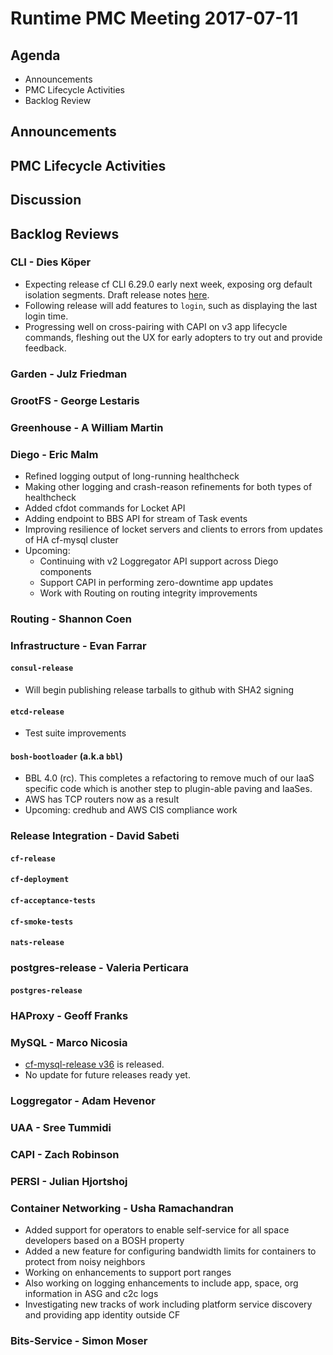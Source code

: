 # Runtime PMC Meeting 2017-07-11

## Agenda

* Announcements
* PMC Lifecycle Activities
* Backlog Review

## Announcements


## PMC Lifecycle Activities


## Discussion


## Backlog Reviews

### CLI - Dies Köper
- Expecting release cf CLI 6.29.0 early next week, exposing org default isolation segments. Draft release notes [here](https://www.pivotaltracker.com/story/show/147558901).
- Following release will add features to `login`, such as displaying the last login time.
- Progressing well on cross-pairing with CAPI on v3 app lifecycle commands, fleshing out the UX for early adopters to try out and provide feedback.


### Garden - Julz Friedman

### GrootFS - George Lestaris


### Greenhouse - A William Martin


### Diego - Eric Malm

- Refined logging output of long-running healthcheck
- Making other logging and crash-reason refinements for both types of healthcheck
- Added cfdot commands for Locket API
- Adding endpoint to BBS API for stream of Task events
- Improving resilience of locket servers and clients to errors from updates of HA cf-mysql cluster
- Upcoming:
  - Continuing with v2 Loggregator API support across Diego components
  - Support CAPI in performing zero-downtime app updates
  - Work with Routing on routing integrity improvements

### Routing - Shannon Coen

### Infrastructure - Evan Farrar

#### `consul-release`
* Will begin publishing release tarballs to github with SHA2 signing

#### `etcd-release`
* Test suite improvements

#### `bosh-bootloader` (a.k.a `bbl`)
* BBL 4.0 (rc). This completes a refactoring to remove much of our IaaS specific code which is another step to plugin-able paving and IaaSes.
* AWS has TCP routers now as a result
* Upcoming: credhub and AWS CIS compliance work

### Release Integration - David Sabeti

#### `cf-release`

#### `cf-deployment`

#### `cf-acceptance-tests`

#### `cf-smoke-tests`

#### `nats-release`

### postgres-release - Valeria Perticara

#### `postgres-release`

### HAProxy - Geoff Franks

### MySQL - Marco Nicosia
- [cf-mysql-release v36](https://github.com/cloudfoundry/cf-mysql-release/releases/tag/v36) is released.
- No update for future releases ready yet.

### Loggregator - Adam Hevenor

### UAA - Sree Tummidi

### CAPI - Zach Robinson

### PERSI - Julian Hjortshoj

### Container Networking - Usha Ramachandran
- Added support for operators to enable self-service for all space developers based on a BOSH property
- Added a new feature for configuring bandwidth limits for containers to protect from noisy neighbors
- Working on enhancements to support port ranges
- Also working on logging enhancements to include app, space, org information in ASG and c2c logs
- Investigating new tracks of work including platform service discovery and providing app identity outside CF

### Bits-Service - Simon Moser
